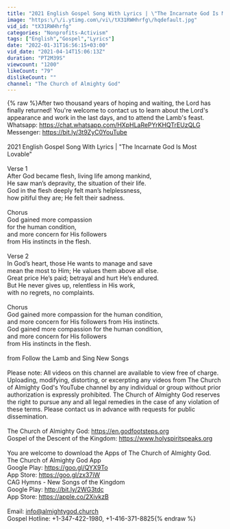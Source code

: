 ```yaml
---
title: "2021 English Gospel Song With Lyrics | \"The Incarnate God Is Most Lovable\""
image: "https:\/\/i.ytimg.com\/vi\/tX31RWHhrfg\/hqdefault.jpg"
vid_id: "tX31RWHhrfg"
categories: "Nonprofits-Activism"
tags: ["English","Gospel","Lyrics"]
date: "2022-01-31T16:56:15+03:00"
vid_date: "2021-04-14T15:06:13Z"
duration: "PT2M39S"
viewcount: "1200"
likeCount: "79"
dislikeCount: ""
channel: "The Church of Almighty God"
---
```

{% raw %}After two thousand years of hoping and waiting, the Lord has finally returned! You're welcome to contact us to learn about the Lord's appearance and work in the last days, and to attend the Lamb's feast.<br />Whatsapp: <a rel="nofollow" target="blank" href="https://chat.whatsapp.com/HXpHLaRePYrKHQTrEUzQLG">https://chat.whatsapp.com/HXpHLaRePYrKHQTrEUzQLG</a><br />Messenger: <a rel="nofollow" target="blank" href="https://bit.ly/3t9ZyC0YouTube">https://bit.ly/3t9ZyC0YouTube</a><br /><br />2021 English Gospel Song With Lyrics | &quot;The Incarnate God Is Most Lovable&quot;<br /><br />Verse 1<br />After God became flesh, living life among mankind,<br />He saw man’s depravity, the situation of their life.<br />God in the flesh deeply felt man’s helplessness,<br />how pitiful they are; He felt their sadness.<br /><br />Chorus<br />God gained more compassion<br />for the human condition,<br />and more concern for His followers<br />from His instincts in the flesh.<br /><br />Verse 2<br />In God’s heart, those He wants to manage and save<br />mean the most to Him; He values them above all else.<br />Great price He’s paid; betrayal and hurt He’s endured.<br />But He never gives up, relentless in His work,<br />with no regrets, no complaints.<br /><br />Chorus<br />God gained more compassion for the human condition,<br />and more concern for His followers from His instincts.<br />God gained more compassion for the human condition,<br />and more concern for His followers<br />from His instincts in the flesh.<br /><br />from Follow the Lamb and Sing New Songs<br /><br />Please note: All videos on this channel are available to view free of charge. Uploading, modifying, distorting, or excerpting any videos from The Church of Almighty God's YouTube channel by any individual or group without prior authorization is expressly prohibited. The Church of Almighty God reserves the right to pursue any and all legal remedies in the case of any violation of these terms. Please contact us in advance with requests for public dissemination.<br /><br />The Church of Almighty God: <a rel="nofollow" target="blank" href="https://en.godfootsteps.org">https://en.godfootsteps.org</a> <br />Gospel of the Descent of the Kingdom: <a rel="nofollow" target="blank" href="https://www.holyspiritspeaks.org">https://www.holyspiritspeaks.org</a>  <br /><br />You are welcome to download the Apps of The Church of Almighty God.<br />The Church of Almighty God App<br />Google Play: <a rel="nofollow" target="blank" href="https://goo.gl/QYX9To">https://goo.gl/QYX9To</a>   <br />App Store: <a rel="nofollow" target="blank" href="https://goo.gl/zx37iW">https://goo.gl/zx37iW</a><br />CAG Hymns - New Songs of the Kingdom<br />Google Play: <a rel="nofollow" target="blank" href="http://bit.ly/2WG3tdc">http://bit.ly/2WG3tdc</a><br />App Store: <a rel="nofollow" target="blank" href="https://apple.co/2XivkzB">https://apple.co/2XivkzB</a>  <br /><br />Email: info@almightygod.church <br />Gospel Hotline: +1-347-422-1980, +1-416-371-8825{% endraw %}
